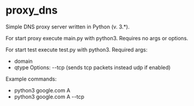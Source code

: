 # proxy_dns
Simple DNS proxy server written in Python (v. 3.*).

For start proxy execute main.py with python3.
Requires no args or options.

For start test execute test.py with python3.
Required args:
- domain
- qtype
Options:
--tcp (sends tcp packets instead udp if enabled)

Example commands:
- python3 google.com A
- python3 google.com A --tcp

